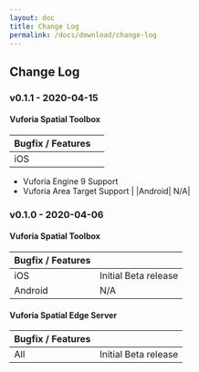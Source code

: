 ```yaml
---
layout: doc
title: Change Log
permalink: /docs/download/change-log
---
```


## Change Log


###  v0.1.1 - 2020-04-15

#### Vuforia Spatial Toolbox

|Bugfix / Features | |
|---|---|
|iOS |
+ Vuforia Engine 9 Support
+ Vuforia Area Target Support
|
|Android| N/A|


###  v0.1.0 - 2020-04-06

#### Vuforia Spatial Toolbox

|Bugfix / Features | |
|---|---|
|iOS |Initial Beta release|
|Android| N/A|


#### Vuforia Spatial Edge Server

|Bugfix / Features | |
|---|---|
| All | Initial Beta release|
